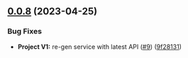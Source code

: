 ## [0.0.8](https://github.com/IBM/project-go-sdk/compare/v0.0.7...v0.0.8) (2023-04-25)


### Bug Fixes

* **Project V1:** re-gen service with latest API ([#9](https://github.com/IBM/project-go-sdk/issues/9)) ([9f28131](https://github.com/IBM/project-go-sdk/commit/9f281318637cde4a3c3f0ff6f527eb52a0a25494))
